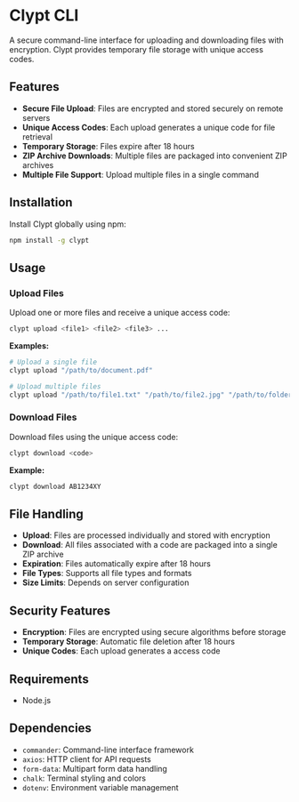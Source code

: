 # Clypt CLI

A secure command-line interface for uploading and downloading files with encryption. Clypt provides temporary file storage with unique access codes.

## Features

- **Secure File Upload**: Files are encrypted and stored securely on remote servers
- **Unique Access Codes**: Each upload generates a unique code for file retrieval
- **Temporary Storage**: Files expire after 18 hours
- **ZIP Archive Downloads**: Multiple files are packaged into convenient ZIP archives
- **Multiple File Support**: Upload multiple files in a single command

## Installation

Install Clypt globally using npm:

```bash
npm install -g clypt
```

## Usage

### Upload Files

Upload one or more files and receive a unique access code:

```bash
clypt upload <file1> <file2> <file3> ...
```

**Examples:**

```bash
# Upload a single file
clypt upload "/path/to/document.pdf"

# Upload multiple files
clypt upload "/path/to/file1.txt" "/path/to/file2.jpg" "/path/to/folder/file3.pdf"

```

### Download Files

Download files using the unique access code:

```bash
clypt download <code>
```

**Example:**

```bash
clypt download AB1234XY
```

## File Handling

- **Upload**: Files are processed individually and stored with encryption
- **Download**: All files associated with a code are packaged into a single ZIP archive
- **Expiration**: Files automatically expire after 18 hours
- **File Types**: Supports all file types and formats
- **Size Limits**: Depends on server configuration

## Security Features

- **Encryption**: Files are encrypted using secure algorithms before storage
- **Temporary Storage**: Automatic file deletion after 18 hours
- **Unique Codes**: Each upload generates a access code


## Requirements

- Node.js

## Dependencies

- `commander`: Command-line interface framework
- `axios`: HTTP client for API requests
- `form-data`: Multipart form data handling
- `chalk`: Terminal styling and colors
- `dotenv`: Environment variable management
